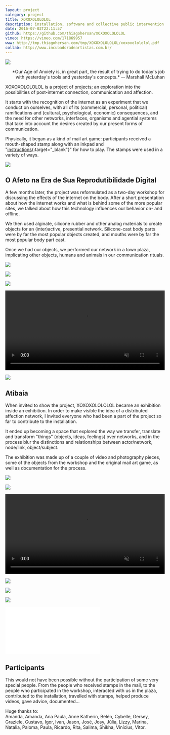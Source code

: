 ```yaml
---
layout: project
category: project
title: XOXOXOLOLOLOL
description: installation, software and collective public intervention
date: 2016-07-02T22:11:57
github: https://github.com/thiagohersan/XOXOXOLOLOLOL
vimeo: https://vimeo.com/171869957
www: http://tmp.thiagohersan.com/tmp/XOXOXOLOLOLOL/xoxoxolololol.pdf
collab: http://www.incubadoradeartistas.com.br/
---
```

![](/images/projects/xoxoxolololol/envelope02.jpg)

<div style="text-align:right;" markdown="1">
  *Our Age of Anxiety is, in great part, the result of trying to do today's job with yesterday's tools and yesterday's concepts.*  
  -- Marshall McLuhan
</div>

XOXOXOLOLOLOL is a project of projects; an exploration into the possibilities of post-internet connection, communication and affection.

It starts with the recognition of the internet as an experiment that we conduct on ourselves, with all of its (commercial, personal, political) ramifications and (cultural, psychological, economic) consequences, and the need for other networks, interfaces, organisms and agential systems that take into account the desires created by our present forms of communication.

Physically, it began as a kind of mail art game: participants received a mouth-shaped stamp along with an inkpad and "[instructions](/images/projects/xoxoxolololol/A6_regras.pdf){:target="_blank"}" for how to play. The stamps were used in a variety of ways.

![](/images/projects/xoxoxolololol/envelope00.jpg)

## O Afeto na Era de Sua Reprodutibilidade Digital
A few months later, the project was reformulated as a two-day workshop for discussing the effects of the internet on the body. After a short presentation about how the internet works and what is behind some of the more popular sites, we talked about how this technology influences our behavior on- and offline.

We then used alginate, silicone rubber and other analog materials to create objects for an (inter)active, presential network. Silicone-cast body parts were by far the most popular objects created, and mouths were by far the most popular body part cast.

Once we had our objects, we performed our network in a town plaza, implicating other objects, humans and animals in our communication rituals.

![](/images/projects/xoxoxolololol/workshop01.jpg)

![](/images/projects/xoxoxolololol/workshop04.jpg)

![](/images/projects/xoxoxolololol/workshop06.jpg)

<video loop autoplay muted width="100%">
  <source src="/images/projects/xoxoxolololol/workshop08.webm" type="video/webm">
  <source src="/images/projects/xoxoxolololol/workshop08.mp4" type="video/mp4">
</video>

![](/images/projects/xoxoxolololol/workshop09.jpg)

## Atibaia
When invited to show the project, XOXOXOLOLOLOL became an exhibition inside an exhibition. In order to make visible the idea of a distributed affection network, I invited everyone who had been a part of the project so far to contribute to the installation.

It ended up becoming a space that explored the way we transfer, translate and transform "things" (objects, ideas, feelings) over networks, and in the process blur the distinctions and relationships between actor/network, node/link, object/subject.

The exhibition was made up of a couple of video and photography pieces, some of the objects from the workshop and the original mail art game, as well as documentation for the process.

![](/images/projects/xoxoxolololol/FATA00.jpg)

![](/images/projects/xoxoxolololol/FATA01.jpg)

<video loop autoplay muted width="100%">
  <source src="/images/projects/xoxoxolololol/FATA03.webm" type="video/webm">
  <source src="/images/projects/xoxoxolololol/FATA03.mp4" type="video/mp4">
</video>

![](/images/projects/xoxoxolololol/FATA04.jpg)

![](/images/projects/xoxoxolololol/FATA06.jpg)

![](/images/projects/xoxoxolololol/FATA07.jpg)

<div class="video-wrapper video-wrapper-16x9">
  <iframe src="//player.vimeo.com/video/171869957?title=0&amp;byline=0&amp;portrait=0&amp;color=ff0179" frameborder="0" webkitallowfullscreen="" mozallowfullscreen="" allowfullscreen=""></iframe>
</div>

## Participants
This would not have been possible without the participation of some very special people. From the people who received stamps in the mail, to the people who participated in the workshop, interacted with us in the plaza, contributed to the installation, travelled with stamps, helped produce videos, gave advice, documented... 

Huge thanks to:  
Amanda, Amanda, Ana Paula, Anne Katherin, Belén, Cybelle, Gersey, Graziele, Gustavo, Igor, Ivan, Jason, José, Josy, Júlia, Lizzy, Marina, Natalia, Paloma, Paula, Ricardo, Rita, Salima, Shikha, Vinícius, Vitor.